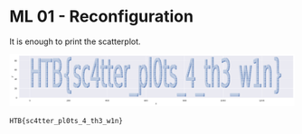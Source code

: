 # ML 01 - Reconfiguration

It is enough to print the scatterplot.

![scatterplot](./scatterplot.png)

```
HTB{sc4tter_pl0ts_4_th3_w1n}
```
